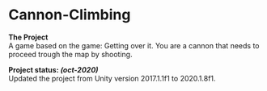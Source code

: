 # Cannon-Climbing

**The Project** <br>
A game based on the game: Getting over it.
You are a cannon that needs to proceed trough the map by shooting.


**Project status: *(oct-2020)*** <br>
Updated the project from Unity version 2017.1.1f1 to 2020.1.8f1.
